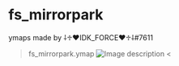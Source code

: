 # fs_mirrorpark
ymaps made by ⸸♱♥IDK_FORCE♥♱⸸#7611
>fs_mirrorpark.ymap
![Image description](https://cdn.discordapp.com/attachments/784243374269661195/967465674215661598/unknown.png)
<
